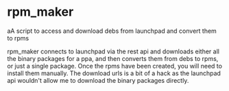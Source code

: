 # rpm_maker
aA script to access and download debs from launchpad and convert them to rpms

rpm_maker connects to launchpad via the rest api and downloads either all the binary packages for a ppa, and then converts them from debs to rpms, or just a single package.
Once the rpms have been created, you will need to install them manually.
The download urls is a bit of a hack as the launchpad api wouldn't allow me to download the binary packages directly.



<!--stackedit_data:
eyJoaXN0b3J5IjpbNzM5NTA0MDk3XX0=
-->